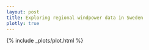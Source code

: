 ```yaml
---
layout: post
title: Exploring regional windpower data in Sweden
plotly: true
---
```


<body> {% include _plots/plot.html %} </body>
